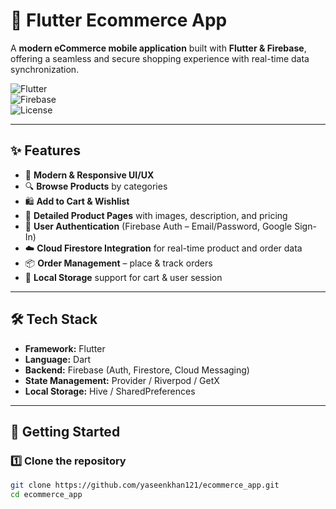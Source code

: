 # 🛒 Flutter Ecommerce App  

A **modern eCommerce mobile application** built with **Flutter & Firebase**, offering a seamless and secure shopping experience with real-time data synchronization.  

![Flutter](https://img.shields.io/badge/Flutter-Framework-blue)  
![Firebase](https://img.shields.io/badge/Firebase-Backend-orange)  
![License](https://img.shields.io/badge/License-MIT-green)  

---

## ✨ Features  
- 📱 **Modern & Responsive UI/UX**  
- 🔍 **Browse Products** by categories  
- 🛍️ **Add to Cart & Wishlist**  
- 🧾 **Detailed Product Pages** with images, description, and pricing  
- 🔐 **User Authentication** (Firebase Auth – Email/Password, Google Sign-In)  
- ☁️ **Cloud Firestore Integration** for real-time product and order data  
- 📦 **Order Management** – place & track orders  
- 💾 **Local Storage** support for cart & user session   

---

## 🛠️ Tech Stack  
- **Framework:** Flutter  
- **Language:** Dart  
- **Backend:** Firebase (Auth, Firestore, Cloud Messaging)  
- **State Management:** Provider / Riverpod / GetX  
- **Local Storage:** Hive / SharedPreferences  

---

## 🚀 Getting Started  

### 1️⃣ Clone the repository  
```bash
git clone https://github.com/yaseenkhan121/ecommerce_app.git
cd ecommerce_app
